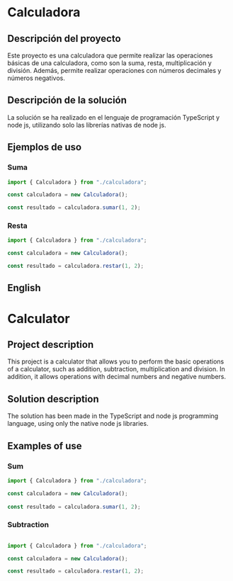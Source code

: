 # Calculadora

## Descripción del proyecto

Este proyecto es una calculadora que permite realizar las operaciones básicas de una calculadora, como son la suma, resta, multiplicación y división. Además, permite realizar operaciones con números decimales y números negativos.

## Descripción de la solución

La solución se ha realizado en el lenguaje de programación TypeScript y node js, utilizando solo las librerías nativas de node js.

## Ejemplos de uso

### Suma

```TypeScript
import { Calculadora } from "./calculadora";

const calculadora = new Calculadora();

const resultado = calculadora.sumar(1, 2);
```

### Resta

```TypeScript
import { Calculadora } from "./calculadora";

const calculadora = new Calculadora();

const resultado = calculadora.restar(1, 2);
```

## English

# Calculator

## Project description

This project is a calculator that allows you to perform the basic operations of a calculator, such as addition, subtraction, multiplication and division. In addition, it allows operations with decimal numbers and negative numbers.

## Solution description

The solution has been made in the TypeScript and node js programming language, using only the native node js libraries.

## Examples of use

### Sum

```TypeScript
import { Calculadora } from "./calculadora";

const calculadora = new Calculadora();
    
const resultado = calculadora.sumar(1, 2);
```

### Subtraction

```TypeScript

import { Calculadora } from "./calculadora";

const calculadora = new Calculadora();

const resultado = calculadora.restar(1, 2);
```



